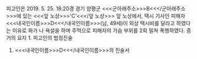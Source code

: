 피고인은 2019. 5. 25. 18:20경 경기 양평군 <<<군아래주소>>>B<<</군아래주소>>>에 있는 <<<앞 노상>>>'C'<<</앞 노상>>> 앞 노상에서, 택시 기사인 피해자 <<<내국인이름>>>D<<</내국인이름>>>(남, 49세)이 외상 택시비를 달라고 하였다는 이유로 화가 나 욕설을 하며 주먹으로 피해자의 가슴 부위를 2회 밀쳐 폭행하였다.
증거의 요지 1. 피고인의 법정진술
1. <<<내국인이름>>>D<<</내국인이름>>>의 진술서